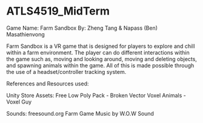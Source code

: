 # ATLS4519_MidTerm

Game Name: Farm Sandbox
By: Zheng Tang & Napass (Ben) Masathienvong

Farm Sandbox is a VR game that is designed for players to explore and chill within a farm environment. The player can do different interactions within the game such as, moving and looking around, moving and deleting objects, and spawning animals within the game. All of this is made possible through the use of a headset/controller tracking system. 

References and Resources used:

Unity Store Assets:
Free Low Poly Pack - Broken Vector
Voxel Animals - Voxel Guy

Sounds:
freesound.org
Farm Game Music by W.O.W Sound
